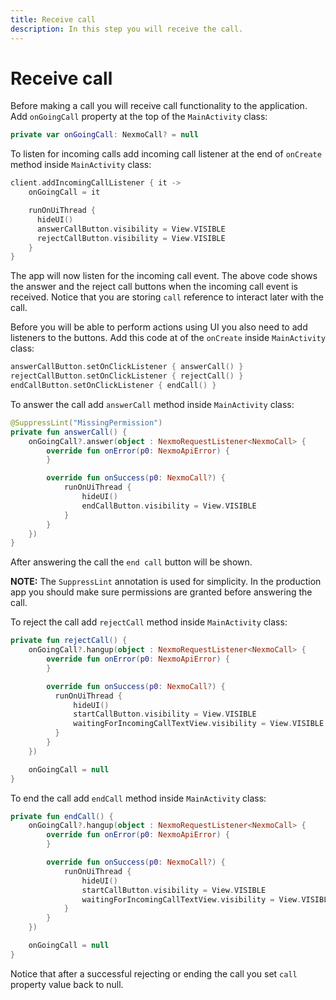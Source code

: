 ```yaml
---
title: Receive call
description: In this step you will receive the call.
---
```


# Receive call

Before making a call you will receive call functionality to the application. Add `onGoingCall` property at the top of the `MainActivity` class:

```kotlin
private var onGoingCall: NexmoCall? = null
```

To listen for incoming calls add incoming call listener at the end of `onCreate` method inside `MainActivity` class:

```kotlin
client.addIncomingCallListener { it ->
    onGoingCall = it

    runOnUiThread {
      hideUI()
      answerCallButton.visibility = View.VISIBLE
      rejectCallButton.visibility = View.VISIBLE
    }
}
```

The app will now listen for the incoming call event. The above code shows the answer and the reject call buttons when the incoming call event is received. Notice that you are storing `call` reference to interact later with the call.

Before you will be able to perform actions using UI you also need to add listeners to the buttons. Add this code at of the `onCreate` inside `MainActivity` class:

```kotlin
answerCallButton.setOnClickListener { answerCall() }
rejectCallButton.setOnClickListener { rejectCall() }
endCallButton.setOnClickListener { endCall() }
```

To answer the call add `answerCall` method inside `MainActivity` class:

```kotlin
@SuppressLint("MissingPermission")
private fun answerCall() {
    onGoingCall?.answer(object : NexmoRequestListener<NexmoCall> {
        override fun onError(p0: NexmoApiError) {
        }

        override fun onSuccess(p0: NexmoCall?) {
            runOnUiThread {
                hideUI()
                endCallButton.visibility = View.VISIBLE
            }
        }
    })
}
```

After answering the call the `end call` button will be shown.

**NOTE:** The `SuppressLint` annotation is used for simplicity. In the production app you should make sure permissions are granted before answering the call.

To reject the call add `rejectCall` method inside `MainActivity` class:

```kotlin
private fun rejectCall() {
    onGoingCall?.hangup(object : NexmoRequestListener<NexmoCall> {
        override fun onError(p0: NexmoApiError) {
        }

        override fun onSuccess(p0: NexmoCall?) {
          runOnUiThread {
              hideUI()
              startCallButton.visibility = View.VISIBLE
              waitingForIncomingCallTextView.visibility = View.VISIBLE
          }
        }
    })

    onGoingCall = null
}
```

To end the call add `endCall` method inside `MainActivity` class:

```kotlin
private fun endCall() {
    onGoingCall?.hangup(object : NexmoRequestListener<NexmoCall> {
        override fun onError(p0: NexmoApiError) {
        }

        override fun onSuccess(p0: NexmoCall?) {
            runOnUiThread {
                hideUI()
                startCallButton.visibility = View.VISIBLE
                waitingForIncomingCallTextView.visibility = View.VISIBLE
            }
        }
    })

    onGoingCall = null
}
```

Notice that after a successful rejecting or ending the call you set `call` property value back to null.
